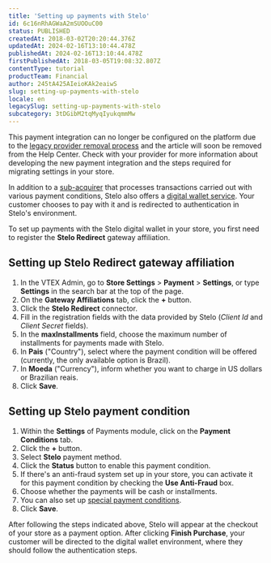 ```yaml
---
title: 'Setting up payments with Stelo'
id: 6c16nRhAGWaA2mSUOOuC00
status: PUBLISHED
createdAt: 2018-03-02T20:20:44.376Z
updatedAt: 2024-02-16T13:10:44.478Z
publishedAt: 2024-02-16T13:10:44.478Z
firstPublishedAt: 2018-03-05T19:08:32.807Z
contentType: tutorial
productTeam: Financial
author: 245tA425AIeioKAk2eaiwS
slug: setting-up-payments-with-stelo
locale: en
legacySlug: setting-up-payments-with-stelo
subcategory: 3tDGibM2tqMyqIyukqmmMw
---
```


<div class="alert alert-danger">This payment integration can no longer be configured on the platform due to the <a href="https://help.vtex.com/en/announcements/legacy-payment-connectors-will-be-discontinued-in-2024--4R5YIjUu1IWkiOHzXtQU14">legacy provider removal process</a> and the article will soon be removed from the Help Center. Check with your provider for more information about developing the new payment integration and the steps required for migrating settings in your store.</div>

In addition to a [sub-acquirer](/en/tutorial/setting-up-sub-acquirer-stelo) that processes transactions carried out with various payment conditions, Stelo also offers a [digital wallet service](/en/faq/what-is-an-e-wallet). Your customer chooses to pay with it and is redirected to authentication in Stelo's environment.

To set up payments with the Stelo digital wallet in your store, you first need to register the __Stelo Redirect__ gateway affiliation.

## Setting up Stelo Redirect gateway affiliation
1. In the VTEX Admin, go to **Store Settings** > **Payment** > **Settings**, or type **Settings** in the search bar at the top of the page.
2. On the __Gateway Affiliations__ tab, click the __+__ button.
3. Click the __Stelo Redirect__ connector.
4. Fill in the registration fields with the data provided by Stelo (_Client Id_ and _Client Secret_ fields).
5. In the __maxInstallments__ field, choose the maximum number of installments for payments made with Stelo.
6. In __Pais__ ("Country"), select where the payment condition will be offered (currently, the only available option is Brazil).
7. In __Moeda__ ("Currency"), inform whether you want to charge in US dollars or Brazilian reais.
8. Click __Save__.

## Setting up Stelo payment condition
1. Within the __Settings__ of Payments module, click on the __Payment Conditions__ tab.
2. Click the __+__ button.
3. Select __Stelo__ payment method.
4. Click the __Status__ button to enable this payment condition.
5. If there's an anti-fraud system set up in your store, you can activate it for this payment condition by checking the __Use Anti-Fraud__ box.
6. Choose whether the payments will be cash or installments.
7. You can also set up [special payment conditions](/en/tutorial/special-conditions).
8. Click __Save__.

After following the steps indicated above, Stelo will appear at the checkout of your store as a payment option. After clicking __Finish Purchase__, your customer will be directed to the digital wallet environment, where they should follow the authentication steps.
